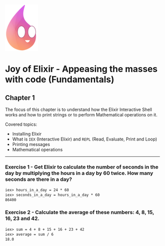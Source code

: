 <img src="../.github/docs/logo.png" height="150"/>

# Joy of Elixir - Appeasing the masses with code (Fundamentals)
## Chapter 1

The focus of this chapter is to understand how the Elixir Interactive Shell works and how to print strings or to perform Mathematical operations on it.

Covered topics:
- Installing Elixir
- What is ``IEX`` (Interactive Elixir) and ``REPL`` (Read, Evaluate, Print and Loop)
- Printing messages
- Mathematical operations

---

### Exercise 1 - Get Elixir to calculate the number of seconds in the day by multiplying the hours in a day by 60 twice. How many seconds are there in a day?

```
iex> hours_in_a_day = 24 * 60
iex> seconds_in_a_day = hours_in_a_day * 60
86400
```

### Exercise 2 - Calculate the average of these numbers: 4, 8, 15, 16, 23 and 42.

```
iex> sum = 4 + 8 + 15 + 16 + 23 + 42
iex> average = sum / 6
18.0
```
